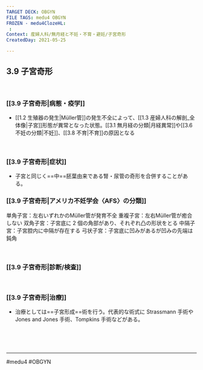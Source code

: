 ```yaml
---
TARGET DECK: OBGYN
FILE TAGS: medu4 OBGYN
FROZEN - medu4ClozeHL:
 : 
Context: 産婦人科/無月経と不妊・不育・避妊/子宮奇形
CreatedDay: 2021-05-25

---
```


## 3.9 子宮奇形

<br>

### [[3.9 子宮奇形|病態・疫学]]
* [[1.2 生殖器の発生|Müller管]]の発生不全によって、[[1.3 産婦人科の解剖_全体像|子宮]]形態が異常となった状態。[[3.1 無月経の分類|月経異常]]や[[3.6 不妊の分類|不妊]]、[[3.8 不育|不育]]の原因となる

<br>

### [[3.9 子宮奇形|症状]]
* 子宮と同じく==中==胚葉由来である腎・尿管の奇形を合併することがある。
### [[3.9 子宮奇形|アメリカ不妊学会〈AFS〉の分類]]
単角子宮：左右いずれかのMüller管が発育不全
重複子宮：左右Müller管が癒合しない
双角子宮：子宮底に 2 個の角部があり、それぞれ凸の形状をとる
中隔子宮：子宮腔内に中隔が存在する
弓状子宮：子宮底に凹みがあるが凹みの先端は鈍角
<!--ID: 1622001903753-->


<br>

### [[3.9 子宮奇形|診断/検査]]



<br>

### [[3.9 子宮奇形|治療]]
* 治療としては==子宮形成==術を行う。代表的な術式に Strassmann 手術や Jones and Jones 手術、Tompkins 手術などがある。
<!--ID: 1622001903766-->





<br><br><br>

---
#medu4 #OBGYN

